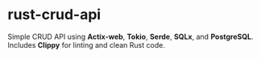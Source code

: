 # rust-crud-api

Simple CRUD API using **Actix-web**, **Tokio**, **Serde**, **SQLx**, and **PostgreSQL**.  
Includes **Clippy** for linting and clean Rust code.